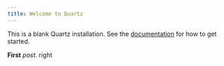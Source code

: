 ```yaml
---
title: Welcome to Quartz
---
```


This is a blank Quartz installation.
See the [documentation](https://quartz.jzhao.xyz) for how to get started.

**First** *post*. right



